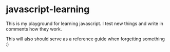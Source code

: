 # javascript-learning

This is my playground for learning javascript. I test new things and write in comments how they work.

This will also should serve as a reference guide when forgetting something :)

